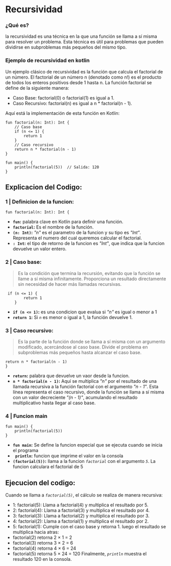 # Recursividad
### ¿Qué es?
la recursividad es una técnica en la que una función se llama a sí misma para resolver un problema. Esta técnica es útil para problemas que pueden dividirse en subproblemas más pequeños del mismo tipo.
### Ejemplo de recursividad en kotlin
Un ejemplo clásico de recursividad es la función que calcula el factorial de un número. El factorial de un número n (denotado como n!) es el producto de todos los enteros positivos desde 1 hasta n. La función factorial se define de la siguiente manera:

- Caso Base: factorial(0) o factorial(1) es igual a 1.
- Caso Recursivo: factorial(n) es igual a n * factorial(n - 1).

Aquí está la implementación de esta función en Kotlin:
~~~
fun factorial(n: Int): Int {
    // Caso base
    if (n <= 1) {
        return 1
    }
    // Caso recursivo
    return n * factorial(n - 1)
}

fun main() {
    println(factorial(5))  // Salida: 120
}
~~~
## Explicacion del Codigo:
### 1 | Definicion de la funcion:
~~~
fun factorial(n: Int): Int {
~~~
- **`fun`:** palabra clave en Kotlin para definir una función.
- **`factorial`:** Es el nombre de la función.
- **`(n: Int)`:** *"n"* es el parametro de la funcion y su tipo es *"Int"*. Representa el numero del cual queremos calcular el factorial.
- **`: Int`:** el tipo de retorno de la funcion es *"Int"*, que indica que la funcion devuelve un valor entero.
### 2 | Caso base: 
> Es la condición que termina la recursión, evitando que la función se llame a sí misma infinitamente. Proporciona un resultado directamente sin necesidad de hacer más llamadas recursivas.
~~~
 if (n <= 1) {
        return 1
    }
~~~
- **`if (n <= 1)`:** es una condicion que evalua si *"n"*  es igual o menor a 1 
- **`return 1`:** Si *`n`* es menor o igual a 1, la función devuelve 1.
### 3 | Caso recursivo:
> Es la parte de la función donde se llama a sí misma con un argumento modificado, acercándose al caso base. Divide el problema en subproblemas más pequeños hasta alcanzar el caso base.
~~~
return n * factorial(n - 1)
}
~~~
- **`return`:** palabra que devuelve un vaor desde la funcion.
- **`n * factorial(n - 1)`:** Aquí se multiplica *"n"* por el resultado de una llamada recursiva a la función factorial con el argumento *"n - 1"*. Esta línea representa el caso recursivo, donde la función se llama a sí misma con un valor decreciente *"(n - 1)"*, acumulando el resultado multiplicativo hasta llegar al caso base.
### 4 | Funcion main
~~~
fun main() {
    println(factorial(5))  
}
~~~
- **`fun main`:** Se define la funcion especial que se ejecuta cuando se inicia el programa
- **` println`:** funcion que imprime el valor en la consola
- **`(factorial(5))`:** llama a la funcion *`factorial`* con el argumento *`5`*. La funcion calculara el factorial de 5
## Ejecucion del codigo:
Cuando se llama a *`factorial(5)`*, el cálculo se realiza de manera recursiva:
- 1: factorial(5): Llama a factorial(4) y multiplica el resultado por 5.
- 2: factorial(4): Llama a factorial(3) y multiplica el resultado por 4.
- 3: factorial(3): Llama a factorial(2) y multiplica el resultado por 3.
- 4: factorial(2): Llama a factorial(1) y multiplica el resultado por 2.
- 5: factorial(1): Cumple con el caso base y retorna 1.
luego el resultado se multiplica hacia atras:
- factorial(2) retorna 2 × 1 = 2
- factorial(3) retorna 3 × 2 = 6
- factorial(4) retorna 4 × 6 = 24
- factorial(5) retorna 5 × 24 = 120
Finalmente, *`println`* muestra el resultado 120 en la consola.

